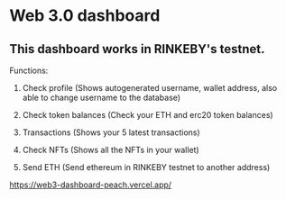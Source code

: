 # Web 3.0 dashboard

## This dashboard works in RINKEBY's testnet.

Functions: 

1. Check profile (Shows autogenerated username, wallet address, also able to change username to the database)

2. Check  token balances (Check your ETH and erc20 token balances)

3. Transactions (Shows your 5 latest transactions)

4. Check NFTs (Shows all the NFTs in your wallet)

5. Send ETH (Send ethereum in RINKEBY testnet to another address)

https://web3-dashboard-peach.vercel.app/
